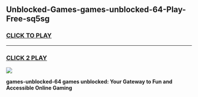 
## Unblocked-Games-games-unblocked-64-Play-Free-sq5sg
<h3>
<a href="https://premium76.site?title=games-unblocked-64&ref=10A">CLICK TO PLAY</a></h3>
<hr>

<h3>
<a href="https://premium76.site?title=games-unblocked-64&ref=10A">CLICK 2 PLAY</a>
  
</h3>

<a href="https://premium76.site?title=games-unblocked-64&ref=10A"><img src="https://clearcache.store/games.png"></a>


**games-unblocked-64 games unblocked: Your Gateway to Fun and Accessible Online Gaming**
